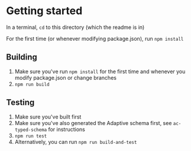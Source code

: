 # Getting started

In a terminal, `cd` to this directory (which the readme is in)

For the first time (or whenever modifying package.json), run `npm install`

## Building

1. Make sure you've run `npm install` for the first time and whenever you modify package.json or change branches
1. `npm run build`


## Testing

1. Make sure you've built first
1. Make sure you've also generated the Adaptive schema first, see `ac-typed-schema` for instructions
1. `npm run test`
1. Alternatively, you can run `npm run build-and-test`